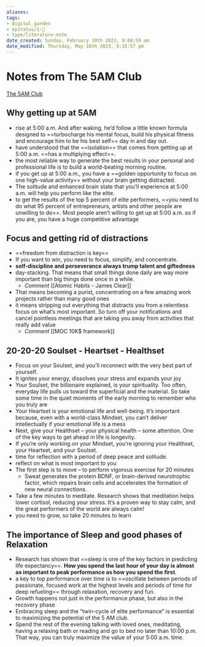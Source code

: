 ```yaml
---
aliases: 
tags: 
- digital_garden
- epstatus/1-🌱
- type/literature-note
date_created: Sunday, February 19th 2023, 9:08:59 am
date_modified: Thursday, May 18th 2023, 6:15:57 pm
---
```

# Notes from The 5AM Club

[The 5AM Club](https://www.blinkist.com/de/app/books/the-5-am-club-en)

## Why getting up at 5AM
* rise at 5:00 a.m. And after waking, he’d follow a little known formula designed to ==turbocharge his mental focus, build his physical fitness and encourage him to be his best self== day in and day out.
* have understood that the ==isolation== that comes from getting up at 5:00 a.m. ==has a multiplying effect==.
* the most reliable way to generate the best results in your personal and professional life is to build a world-beating morning routine.
* if you get up at 5:00 a.m., you have a ==golden opportunity to focus on one high-value activity== without your brain getting distracted.
* The solitude and enhanced brain state that you’ll experience at 5:00 a.m. will help you perform like the elite.
* to get the results of the top 5 percent of elite performers, ==you need to do what 95 percent of entrepreneurs, artists and other people are unwilling to do==. Most people aren’t willing to get up at 5:00 a.m. so if you are, you have a huge competitive advantage

## Focus and getting rid of distractions
* ==freedom from distraction is key==
* If you want to win, you need to focus, simplify, and concentrate.
* **self-discipline and perseverance always trump talent and giftedness**
* day-stacking. That means that small things done daily are way more important than big things done once in a while.
	* *Comment* [[Atomic Habits - James Clear]]
* That means becoming a purist, concentrating on a few amazing work projects rather than many good ones
* it means stripping out everything that distracts you from a relentless focus on what’s most important. So turn off your notifications and cancel pointless meetings that are taking you away from activities that really add value
	* *Comment* [[MOC 10K$ framework]]

## 20-20-20 Soulset - Heartset - Healthset
* Focus on your Soulset, and you’ll reconnect with the very best part of yourself.
* It ignites your energy, dissolves your stress and expands your joy
* Your Soulset, the billionaire explained, is your spirituality. Too often, everyday life pulls us toward the superficial and the material. So take some time in the quiet moments of the early morning to remember who you truly are
* Your Heartset is your emotional life and well-being. It’s important because, even with a world-class Mindset, you can’t deliver intellectually if your emotional life is a mess
* Next, give your Healthset – your physical health – some attention. One of the key ways to get ahead in life is longevity.
* If you’re only working on your Mindset, you’re ignoring your Healthset, your Heartset, and your Soulset.
* time for reflection with a period of deep peace and solitude.
* reflect on what is most important to you
* The first step is to move – to perform vigorous exercise for 20 minutes
	* Sweat generates the protein BDNF, or brain-derived neurotrophic factor, which repairs brain cells and accelerates the formation of new neural connections.
* Take a few minutes to meditate. Research shows that meditation helps lower cortisol, reducing your stress. It’s a proven way to stay calm, and the great performers of the world are always calm!
* you need to grow, so take 20 minutes to learn

## The importance of Sleep and good phases of Relaxation
* Research has shown that ==sleep is one of the key factors in predicting life expectancy==. **How you spend the last hour of your day is almost as important to peak performance as how you spend the first**.
* a key to top performance over time is to ==oscillate between periods of passionate, focused work at the highest levels and periods of time for deep refueling== through relaxation, recovery and fun.
* Growth happens not just in the performance phase, but also in the recovery phase
* Embracing sleep and the “twin-cycle of elite performance” is essential to maximizing the potential of the 5 AM club.
* Spend the rest of the evening talking with loved ones, meditating, having a relaxing bath or reading and go to bed no later than 10:00 p.m. That way, you can truly maximize the value of your 5:00 a.m. time.


